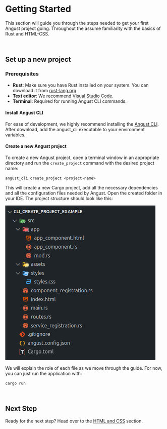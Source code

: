 &nbsp;

# Getting Started

This section will guide you through the steps needed to get your first Angust project going. Throughout the assume familiarity with the basics of Rust and HTML-CSS.

&nbsp;

## Set up a new project

### Prerequisites

- **Rust**: Make sure you have Rust installed on your system. You can download it from [rust-lang.org](https://www.rust-lang.org/).
- **Text editor**: We recommend [Visual Studio Code](https://code.visualstudio.com).
- **Terminal**: Required for running Angust CLI commands.

#### Install Angust CLI

For ease of development, we highly recommend installing the [Angust CLI](https://crates.io/TudorAOrban/angust_cli). After download, add the angust_cli executable to your environment variables.

#### Create a new Angust project

To create a new Angust project, open a terminal window in an appropriate directory and run the `create_project` command with the desired project name:

```
angust_cli create_project <project-name>
```

This will create a new Cargo project, add all the necessary dependencies and all the configuration files needed by Angust. Open the created folder in your IDE. The project structure should look like this:

![Project structure](assets/images/screenshots/InitialProjectStructure.png)

We will explain the role of each file as we move through the guide. For now, you can just run the application with:

```
cargo run
```

&nbsp;

## Next Step
Ready for the next step? Head over to the [HTML and CSS](https://tudorban.github.io/Angust/v0/user-guide/html-and-css) section.

&nbsp;